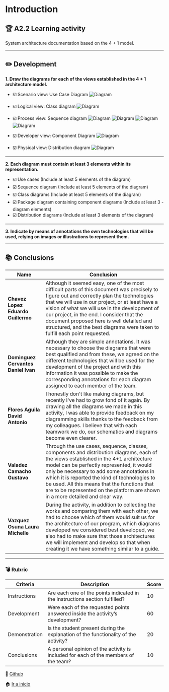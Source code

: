 # Introduction

## :trophy: A2.2 Learning activity

System architecture documentation based on the 4 + 1 model.

---
## :pencil2: Development

**1. Draw the diagrams for each of the views established in the 4 + 1 architecture model.**

- :ballot_box_with_check: Scenario view: Use Case Diagram
![Diagram](https://raw.githubusercontent.com/Eduardo17tec/AnalisisAvanzadoDeSoftware/main/Diagrams/C1.4_CasoDeUso%20English2.2.png)

- :ballot_box_with_check: Logical view: Class diagram
![Diagram](https://raw.githubusercontent.com/Eduardo17tec/AnalisisAvanzadoDeSoftware/main/Diagrams/C1.4_ClasesEnglish2.2.png)

- :ballot_box_with_check: Process view: Sequence diagram
![Diagram](https://raw.githubusercontent.com/Eduardo17tec/AnalisisAvanzadoDeSoftware/main/Diagrams/C1.4_SecuenciaAdministradorEnglish2.2.png)
![Diagram](https://raw.githubusercontent.com/Eduardo17tec/AnalisisAvanzadoDeSoftware/main/Diagrams/C1.4_SecuenciaCliente%20English2.2.png)
![Diagram](https://raw.githubusercontent.com/Eduardo17tec/AnalisisAvanzadoDeSoftware/main/Diagrams/C1.4_SecuenciaDocenteEnglish2.2.png)
![Diagram](https://raw.githubusercontent.com/Eduardo17tec/AnalisisAvanzadoDeSoftware/main/Diagrams/C1.4_SecuenciaEncargadoEnglish2.2.png)

- :ballot_box_with_check: Developer view: Component Diagram
![Diagram](https://raw.githubusercontent.com/Eduardo17tec/AnalisisAvanzadoDeSoftware/main/Diagrams/C1.4_ComponentesEnglish2.2.png)

- :ballot_box_with_check: Physical view: Distribution diagram
![Diagram](https://raw.githubusercontent.com/Eduardo17tec/AnalisisAvanzadoDeSoftware/main/Diagrams/C1.4_DistribucionEnglish2.2.png)

---

**2. Each diagram must contain at least 3 elements within its representation.**

- :ballot_box_with_check: Use cases (Include at least 5 elements of the diagram)
- :ballot_box_with_check: Sequence diagram (Include at least 5 elements of the diagram)
- :ballot_box_with_check: Class diagrams (Include at least 5 elements of the diagram)
- :ballot_box_with_check: Package diagram containing component diagrams (Include at least 3 - diagram elements)
- :ballot_box_with_check: Distribution diagrams (Include at least 3 elements of the diagram)

---

**3. Indicate by means of annotations the own technologies that will be used, relying on images or illustrations to represent them.**

---



## :books: Conclusions 

|Name|Conclusion|
|---|---|
|**Chavez Lopez Eduardo Guillermo**|Although it seemed easy, one of the most difficult parts of this document was precisely to figure out and correctly plan the technologies that we will use in our project, or at least have a vision of what we will use in the development of our project, in the end. I consider that the document proposed here is well detailed and structured, and the best diagrams were taken to fulfill each point requested.|
|**Dominguez Cervantes Daniel Ivan**|Although they are simple annotations. It was necessary to choose the diagrams that were best qualified and from these, we agreed on the different technologies that will be used for the development of the project and with this information it was possible to make the corresponding annotations for each diagram assigned to each member of the team.|
|**Flores Aguila David Antonio**|I honestly don't like making diagrams, but recently I've had to grow fond of it again. By drawing all the diagrams we made in this activity, I was able to provide feedback on my diagramming skills thanks to the feedback from my colleagues. I believe that with each teamwork we do, our schematics and diagrams become even clearer.|
|**Valadez Camacho Gustavo**|Through the use cases, sequence, classes, components and distribution diagrams, each of the views established in the 4+1 architecture model can be perfectly represented, it would only be necessary to add some annotations in which it is reported the kind of technologies to be used. All this means that the functions that are to be represented on the platform are shown in a more detailed and clear way.|
|**Vazquez Osuna Laura Michelle**|During the activity, in addition to collecting the works and comparing them with each other, we had to choose which of them would suit us for the architecture of our program, which diagrams developed we considered best developed, we also had to make sure that those architectures we will implement and develop so that when creating it we have something similar to a guide.|

---

### :bomb: Rubric

| Criteria     | Description                                                                                  | Score |
| ------------- | -------------------------------------------------------------------------------------------- | ------- |
| Instructions | Are each one of the points indicated in the Instructions section fulfilled?  | 10 |
| Development    | Were each of the requested points answered inside the activity’s development?     | 60  |
| Demonstration| Is the student present during the explanation of the functionality of the activity?   | 20 |
| Conclusions   |A personal opinion of the activity is included for each of the members of the team?  | 10  |


:open_file_folder: [Github](https://github.com/daivandz/Analisis-Avanzado-de-Software)

:house: [Ir a inicio](/README.md "índice")
